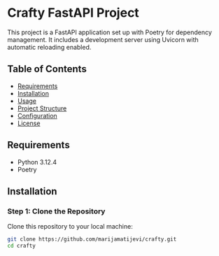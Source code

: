 # Crafty FastAPI Project

This project is a FastAPI application set up with Poetry for dependency management. It includes a development server using Uvicorn with automatic reloading enabled.

## Table of Contents

- [Requirements](#requirements)
- [Installation](#installation)
- [Usage](#usage)
- [Project Structure](#project-structure)
- [Configuration](#configuration)
- [License](#license)

## Requirements

- Python 3.12.4
- Poetry

## Installation

### Step 1: Clone the Repository

Clone this repository to your local machine:

```bash
git clone https://github.com/marijamatijevi/crafty.git
cd crafty
